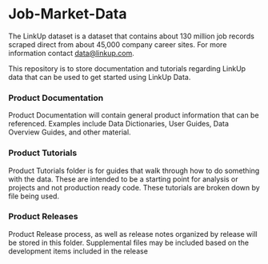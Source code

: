 # Job-Market-Data

The LinkUp dataset is a dataset that contains about 130 million job records scraped direct from about 45,000 company career sites.  For more information contact data@linkup.com.

This repository is to store documentation and tutorials regarding LinkUp data that can be used to get started using LinkUp Data.  

### Product Documentation

Product Documentation will contain general product information that can be referenced.  Examples include Data Dictionaries, User Guides, Data Overview Guides, and other material.

### Product Tutorials

Product Tutorials folder is for guides that walk through how to do something with the data.  These are intended to be a starting point for analysis or projects and not production ready code.  These tutorials are broken down by file being used.

### Product Releases

Product Release process, as well as release notes organized by release will be stored in this folder.  Supplemental files may be included based on the development items included in the release
